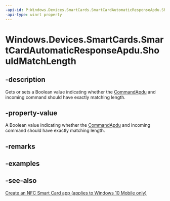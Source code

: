 ```yaml
---
-api-id: P:Windows.Devices.SmartCards.SmartCardAutomaticResponseApdu.ShouldMatchLength
-api-type: winrt property
---
```


<!-- Property syntax
public bool ShouldMatchLength { get;  set; }
-->

# Windows.Devices.SmartCards.SmartCardAutomaticResponseApdu.ShouldMatchLength

## -description
Gets or sets a Boolean value indicating whether the [CommandApdu](smartcardautomaticresponseapdu_commandapdu.md) and incoming command should have exactly matching length.

## -property-value
A Boolean value indicating whether the [CommandApdu](smartcardautomaticresponseapdu_commandapdu.md) and incoming command should have exactly matching length.

## -remarks

## -examples

## -see-also
[Create an NFC Smart Card app (applies to Windows 10 Mobile only)](/windows/uwp/devices-sensors/host-card-emulation)

